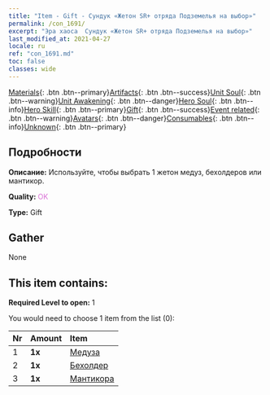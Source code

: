 ```yaml
---
title: "Item - Gift - Сундук «Жетон SR+ отряда Подземелья на выбор»"
permalink: /con_1691/
excerpt: "Эра хаоса  Сундук «Жетон SR+ отряда Подземелья на выбор»"
last_modified_at: 2021-04-27
locale: ru
ref: "con_1691.md"
toc: false
classes: wide
---
```

 [Materials](/ItemsRU/){: .btn .btn--primary}[Artifacts](/ItemsRU/Artifacts/){: .btn .btn--success}[Unit Soul](/ItemsRU/UnitSoul/){: .btn .btn--warning}[Unit Awakening](/ItemsRU/UnitAwakening/){: .btn .btn--danger}[Hero Soul](/ItemsRU/HeroSoul/){: .btn .btn--info}[Hero Skill](/ItemsRU/HeroSkill/){: .btn .btn--primary}[Gift](/ItemsRU/Gift/){: .btn .btn--success}[Event related](/ItemsRU/Events/){: .btn .btn--warning}[Avatars](/ItemsRU/Avatars/){: .btn .btn--danger}[Consumables](/ItemsRU/Consumables/){: .btn .btn--info}[Unknown](/ItemsRU/Unknown/){: .btn .btn--primary}

## Подробности
 **Описание:** Используйте, чтобы выбрать 1 жетон медуз, бехолдеров или мантикор.

 **Quality:** <span style="color: #DA70D6">OK</span>

 **Type:** Gift

## Gather

  None

## This item contains:

 **Required Level to open:** 1

 You would need to choose 1 item from the list (0):

  | Nr | Amount |     Item    |
  |:---|:-------|:------------|
  | 1 |  **1x** | [Медуза](/ItemsRU/unt_247/) |  | 
  | 2 |  **1x** | [Бехолдер](/ItemsRU/unt_246/) |  | 
  | 3 |  **1x** | [Мантикора](/ItemsRU/unt_249/) |  | 
